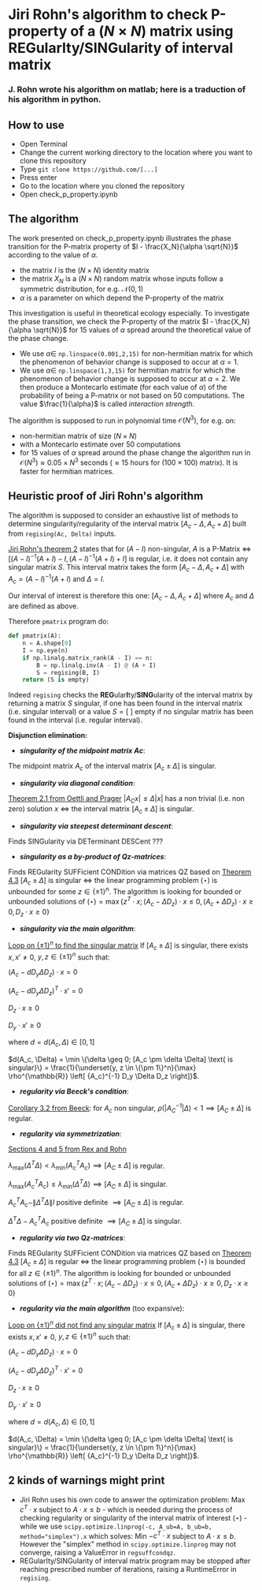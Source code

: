 # Jiri Rohn's algorithm to check P-property of a $(N \times N)$ matrix using **REG**ular**I**ty/**SING**ularity of interval matrix
### J. Rohn wrote his algorithm on matlab; here is a traduction of his algorithm in python.

## How to use
- Open Terminal
- Change the current working directory to the location where you want to clone this repository
- Type `git clone https://github.com/[...]`
- Press enter
- Go to the location where you cloned the repository
- Open check_p_property.ipynb

## The algorithm

The work presented on check_p_property.ipynb illustrates the phase transition for the P-matrix property of $I - \frac{X_N}{\alpha \sqrt{N}}$ according to the value of $\alpha$. 

- the matrix $I$ is the $(N \times N)$ identity matrix
- the matrix $X_N$ is a $(N \times N)$ random matrix whose inputs follow a symmetric distribution, for e.g. $\mathcal N (0,1)$
- $\alpha$ is a parameter on which depend the P-property of the matrix

This investigation is useful in theoretical ecology especially. To investigate the phase transition, we check the P-property of the matrix $I - \frac{X_N}{\alpha \sqrt{N}}$ for 15 values of $\alpha$ spread around the theoretical value of the phase change. 
- We use $\alpha \in$ `np.linspace(0.001,2,15)` for non-hermitian matrix for which the phenomenon of behavior change is supposed to occur at $\alpha = 1$. 
- We use $\alpha \in$ `np.linspace(1,3,15)` for hermitian matrix for which the phenomenon of behavior change is supposed to occur at $\alpha = 2$.
We then produce a Montecarlo estimate (for each value of $\alpha$) of the probability of being a P-matrix or not based on 50 computations. The value $\frac{1}{\alpha}$ is called *interaction strength*.

The algorithm is supposed to run in polynomial time $\mathcal O (N^3)$, for e.g. on:
- non-hermitian matrix of size $(N \times N)$
- with a Montecarlo estimate over 50 computations
- for 15 values of $\alpha$ spread around the phase change
the algorithm run in $\mathcal O (N^3) \approx 0.05 \times N^3$ seconds ($\approx 15$ hours for $(100 \times 100)$ matrix). 
It is faster for hermitian matrices.

## Heuristic proof of Jiri Rohn's algorithm

The algorithm is supposed to consider an exhaustive list of methods to determine singularity/regularity of the interval matrix $[A_c - \Delta,A_c + \Delta]$ built from `regising(Ac, Delta)` inputs.

[Jiri Rohn's theorem 2](http://dx.doi.org/10.1007/s11590-011-0318-y) states that for $(A - I)$ non-singular, $A$ is a P-Matrix $\iff$ $[ (A-I)^{-1} (A + I) - I, (A-I)^{-1} (A + I) + I ]$ is regular, i.e. it does not contain any singular matrix $S$. This interval matrix takes the form $[A_c - \Delta,A_c + \Delta]$ with $A_c = (A-I)^{-1} (A + I)$ and $\Delta = I$. 

Our interval of interest is therefore this one: $[A_c - \Delta,A_c + \Delta]$ where $A_c$ and $\Delta$ are defined as above.

Therefore `pmatrix` program do:

```python 
def pmatrix(A):
    n = A.shape[0]
    I = np.eye(n)
    if np.linalg.matrix_rank(A - I) == n:
        B = np.linalg.inv(A - I) @ (A + I)
        S = regising(B, I)
    return (S is empty)
```

Indeed `regising` checks the **REG**ular**I**ty/**SING**ularity of the interval matrix by returning a matrix $S$ singular, if one has been found in the interval matrix (i.e. singular interval) or a value $S = [ \ ]$ empty if no singular matrix has been found in the interval (i.e. regular interval).

**Disjunction elimination:**

- ***singularity of  the midpoint matrix Ac***: 

The midpoint matrix $A_c$ of the interval matrix $[A_c \pm \Delta]$ is singular.

- ***singularity via diagonal condition***: 

[Theorem 2.1 from Oettli and Prager](https://doi.org/10.1137/S0895479896310743) $|A_C x| \leq \Delta |x|$ has a non trivial (i.e. non zero) solution $x$ $\iff$ the interval matrix $[A_c \pm \Delta]$ is singular.

- ***singularity via steepest determinant descent***: 

Finds SINGularity via DETerminant DESCent ???

- ***singularity as a by-product of Qz-matrices***: 

Finds REGularity SUFFicient CONDition via matrices QZ based on [Theorem 4.3](https://doi.org/10.1137/S0895479896313978) $[A_c \pm \Delta]$ is singular $\iff$ the linear programming problem $(\star)$ is unbounded for some $z \in \{ \pm 1 \}^n$. The algorithm is looking for bounded or unbounded solutions of $(\star) = \max \{z^T \cdot x ; (A_c - \Delta D_z) \cdot x \leq 0, (A_c + \Delta D_z) \cdot x \geq 0, D_z \cdot x \geq 0\}$

- ***singularity via the main algorithm***: 

[Loop on $\{ \pm 1 \}^n$ to find the singular matrix](https://doi.org/10.1137/0614007) If $[A_c \pm \Delta]$ is singular, there exists $x, x' \neq 0$, $y, z \in \{ \pm 1 \}^n$ such that:

$(A_c - d D_y \Delta D_z) \cdot x = 0$

$(A_c - d D_y \Delta D_z)^T \cdot x' = 0$

$D_z \cdot x \geq 0$

$D_y \cdot x' \geq 0$

where $d = d(A_c, \Delta) \in [0,1]$

$d(A_c, \Delta) = \min \{\delta \geq 0; [A_c \pm \delta \Delta] \text{ is singular}\} = \frac{1}{\underset{y, z \in \{\pm 1\}^n}{\max} \rho^{\mathbb{R}} \left[ {A_c}^{-1} D_y \Delta D_z \right]}$.

- ***regularity  via Beeck's condition***: 

[Corollary 3.2 from Beeck](https://doi.org/10.1137/S0895479896310743): for $A_c$ non singular, $\rho (|{A_C}^{-1}| \Delta) < 1 \implies [A_C \pm \Delta]$ is regular.

- ***regularity  via symmetrization***: 

[Sections 4 and 5 from Rex and Rohn](https://doi.org/10.1137/S0895479896310743)

$\lambda_{\max}(\Delta^T \Delta) < \lambda_{\min}({A_c}^T A_c) \implies [A_C \pm \Delta]$ is regular.

$\lambda_{\max}({A_c}^T A_c) \leq \lambda_{\min}(\Delta^T \Delta) \implies [A_C \pm \Delta]$ is singular.

${A_c}^T A_c - \| \Delta^T \Delta \| I$ positive definite $\implies [A_C \pm \Delta]$ is regular.

$\Delta^T \Delta - {A_c}^T A_c$ positive definite $\implies [A_C \pm \Delta]$ is singular.


- ***regularity via two Qz-matrices***: 

Finds REGularity SUFFicient CONDition via matrices QZ based on [Theorem 4.3](https://doi.org/10.1137/S0895479896313978) $[A_c \pm \Delta]$ is regular $\iff$ the linear programming problem $(\star)$ is bounded for all $z \in \{ \pm 1 \}^n$. The algorithm is looking for bounded or unbounded solutions of $(\star) = \max \{z^T \cdot x ; (A_c - \Delta D_z) \cdot x \leq 0, (A_c + \Delta D_z) \cdot x \geq 0, D_z \cdot x \geq 0\}$

- ***regularity  via the main algorithm*** (too expansive): 

[Loop on $\{ \pm 1 \}^n$ did not find any singular matrix](https://doi.org/10.1137/0614007) If $[A_c \pm \Delta]$ is singular, there exists $x, x' \neq 0$, $y, z \in \{ \pm 1 \}^n$ such that:

$(A_c - d D_y \Delta D_z) \cdot x = 0$

$(A_c - d D_y \Delta D_z)^T \cdot x' = 0$

$D_z \cdot x \geq 0$

$D_y \cdot x' \geq 0$

where $d = d(A_c, \Delta) \in [0,1]$

$d(A_c, \Delta) = \min \{\delta \geq 0; [A_c \pm \delta \Delta] \text{ is singular}\} = \frac{1}{\underset{y, z \in \{\pm 1\}^n}{\max} \rho^{\mathbb{R}} \left[ {A_c}^{-1} D_y \Delta D_z \right]}$.

## 2 kinds of warnings might print

- Jiri Rohn uses his own code to answer the optimization problem: Max $c^T \cdot x$ subject to $A \cdot x \leq b$ - which is needed during the process of checking regularity or singularity of the interval matrix of interest ($\star$) - while we use `scipy.optimize.linprog(-c, A_ub=A, b_ub=b, method="simplex").x` which solves: Min $-c^T \cdot x$ subject to $A \cdot x \leq b$. However the "simplex" method in `scipy.optimize.linprog` may not converge, raising a ValueError in `regsuffcondqz`.
- REGularIty/SINGularity of interval matrix program may be stopped after reaching prescribed number of iterations, raising a RuntimeError in `regising`.